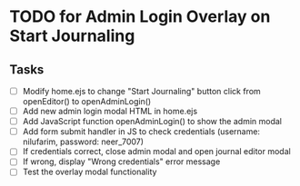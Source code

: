 # TODO for Admin Login Overlay on Start Journaling

## Tasks
- [ ] Modify home.ejs to change "Start Journaling" button click from openEditor() to openAdminLogin()
- [ ] Add new admin login modal HTML in home.ejs
- [ ] Add JavaScript function openAdminLogin() to show the admin modal
- [ ] Add form submit handler in JS to check credentials (username: nilufarim, password: neer_7007)
- [ ] If credentials correct, close admin modal and open journal editor modal
- [ ] If wrong, display "Wrong credentials" error message
- [ ] Test the overlay modal functionality
